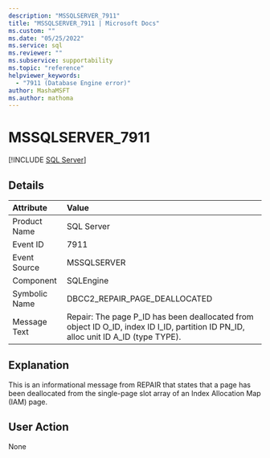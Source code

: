 ```yaml
---
description: "MSSQLSERVER_7911"
title: "MSSQLSERVER_7911 | Microsoft Docs"
ms.custom: ""
ms.date: "05/25/2022"
ms.service: sql
ms.reviewer: ""
ms.subservice: supportability
ms.topic: "reference"
helpviewer_keywords: 
  - "7911 (Database Engine error)"
author: MashaMSFT
ms.author: mathoma
---
```

# MSSQLSERVER_7911
 [!INCLUDE [SQL Server](../../includes/applies-to-version/sqlserver.md)]
  
## Details  
  
| Attribute | Value |  
| :-------- | :---- |  
|Product Name|SQL Server|  
|Event ID|7911|  
|Event Source|MSSQLSERVER|  
|Component|SQLEngine|  
|Symbolic Name|DBCC2_REPAIR_PAGE_DEALLOCATED|  
|Message Text|Repair: The page P_ID has been deallocated from object ID O_ID, index ID I_ID, partition ID PN_ID, alloc unit ID A_ID (type TYPE).|  
  
## Explanation  
This is an informational message from REPAIR that states that a page has been deallocated from the single-page slot array of an Index Allocation Map (IAM) page.  
  
## User Action  
None  
  
